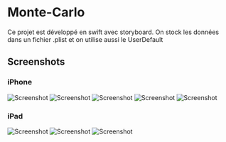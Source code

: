 # Monte-Carlo

Ce projet est développé en swift avec storyboard.
On stock les données dans un fichier .plist et on utilise aussi le UserDefault

## Screenshots 

### iPhone

![Screenshot](/var/folders/t6/s9036n8d5mj601zc_7jcwp9w0000gn/T/simulator_screenshot_A3C216CA-24E7-4B27-ADE4-F3C515409252.png)
![Screenshot](/var/folders/t6/s9036n8d5mj601zc_7jcwp9w0000gn/T/simulator_screenshot_2192CB07-FC89-44F1-8D5C-348DF08643A4.png)
![Screenshot](/var/folders/t6/s9036n8d5mj601zc_7jcwp9w0000gn/T/simulator_screenshot_1D3DE6B6-D9E7-4C4F-8F20-249BD4FF60E6.png)
![Screenshot](/var/folders/t6/s9036n8d5mj601zc_7jcwp9w0000gn/T/simulator_screenshot_4A1DD50F-E96D-43F3-B076-25D2364C95FF.png)
![Screenshot](/var/folders/t6/s9036n8d5mj601zc_7jcwp9w0000gn/T/simulator_screenshot_FA7666A3-A019-43F3-8973-67B6472154C2.png)

### iPad

![Screenshot](/var/folders/t6/s9036n8d5mj601zc_7jcwp9w0000gn/T/simulator_screenshot_47FC7222-9288-42B8-888C-9A4565F4EF9E.png)
![Screenshot](/var/folders/t6/s9036n8d5mj601zc_7jcwp9w0000gn/T/simulator_screenshot_EEBB285A-BD9E-457F-8A4F-875C38582DBD.png)
![Screenshot](/var/folders/t6/s9036n8d5mj601zc_7jcwp9w0000gn/T/simulator_screenshot_10BE85F8-9059-46F3-9CCC-5ED918FAF616.png)

